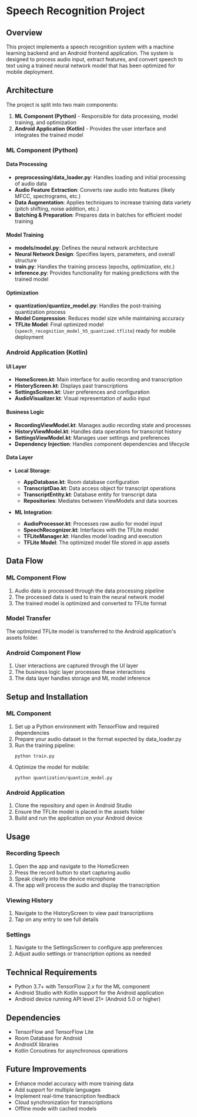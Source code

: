 # Speech Recognition Project

## Overview
This project implements a speech recognition system with a machine learning backend and an Android frontend application. The system is designed to process audio input, extract features, and convert speech to text using a trained neural network model that has been optimized for mobile deployment.

## Architecture
The project is split into two main components:
1. **ML Component (Python)** - Responsible for data processing, model training, and optimization
2. **Android Application (Kotlin)** - Provides the user interface and integrates the trained model

### ML Component (Python)

#### Data Processing
- **preprocessing/data_loader.py**: Handles loading and initial processing of audio data
- **Audio Feature Extraction**: Converts raw audio into features (likely MFCC, spectrograms, etc.)
- **Data Augmentation**: Applies techniques to increase training data variety (pitch shifting, noise addition, etc.)
- **Batching & Preparation**: Prepares data in batches for efficient model training

#### Model Training
- **models/model.py**: Defines the neural network architecture
- **Neural Network Design**: Specifies layers, parameters, and overall structure
- **train.py**: Handles the training process (epochs, optimization, etc.)
- **inference.py**: Provides functionality for making predictions with the trained model

#### Optimization
- **quantization/quantize_model.py**: Handles the post-training quantization process
- **Model Compression**: Reduces model size while maintaining accuracy
- **TFLite Model**: Final optimized model (`speech_recognition_model_h5_quantized.tflite`) ready for mobile deployment

### Android Application (Kotlin)

#### UI Layer
- **HomeScreen.kt**: Main interface for audio recording and transcription
- **HistoryScreen.kt**: Displays past transcriptions
- **SettingsScreen.kt**: User preferences and configuration
- **AudioVisualizer.kt**: Visual representation of audio input

#### Business Logic
- **RecordingViewModel.kt**: Manages audio recording state and processes
- **HistoryViewModel.kt**: Handles data operations for transcript history
- **SettingsViewModel.kt**: Manages user settings and preferences
- **Dependency Injection**: Handles component dependencies and lifecycle

#### Data Layer
- **Local Storage**:
  - **AppDatabase.kt**: Room database configuration
  - **TranscriptDao.kt**: Data access object for transcript operations
  - **TranscriptEntity.kt**: Database entity for transcript data
  - **Repositories**: Mediates between ViewModels and data sources

- **ML Integration**:
  - **AudioProcessor.kt**: Processes raw audio for model input
  - **SpeechRecognizer.kt**: Interfaces with the TFLite model
  - **TFLiteManager.kt**: Handles model loading and execution
  - **TFLite Model**: The optimized model file stored in app assets

## Data Flow

### ML Component Flow
1. Audio data is processed through the data processing pipeline
2. The processed data is used to train the neural network model
3. The trained model is optimized and converted to TFLite format

### Model Transfer
The optimized TFLite model is transferred to the Android application's assets folder.

### Android Component Flow
1. User interactions are captured through the UI layer
2. The business logic layer processes these interactions
3. The data layer handles storage and ML model inference

## Setup and Installation

### ML Component
1. Set up a Python environment with TensorFlow and required dependencies
2. Prepare your audio dataset in the format expected by data_loader.py
3. Run the training pipeline:
   ```
   python train.py
   ```
4. Optimize the model for mobile:
   ```
   python quantization/quantize_model.py
   ```

### Android Application
1. Clone the repository and open in Android Studio
2. Ensure the TFLite model is placed in the assets folder
3. Build and run the application on your Android device

## Usage

### Recording Speech
1. Open the app and navigate to the HomeScreen
2. Press the record button to start capturing audio
3. Speak clearly into the device microphone
4. The app will process the audio and display the transcription

### Viewing History
1. Navigate to the HistoryScreen to view past transcriptions
2. Tap on any entry to see full details

### Settings
1. Navigate to the SettingsScreen to configure app preferences
2. Adjust audio settings or transcription options as needed

## Technical Requirements
- Python 3.7+ with TensorFlow 2.x for the ML component
- Android Studio with Kotlin support for the Android application
- Android device running API level 21+ (Android 5.0 or higher)

## Dependencies
- TensorFlow and TensorFlow Lite
- Room Database for Android
- AndroidX libraries
- Kotlin Coroutines for asynchronous operations

## Future Improvements
- Enhance model accuracy with more training data
- Add support for multiple languages
- Implement real-time transcription feedback
- Cloud synchronization for transcriptions
- Offline mode with cached models
